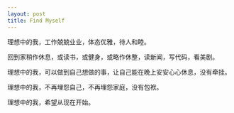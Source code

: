 ```yaml
---
layout: post
title: Find Myself
---
```


理想中的我，工作兢兢业业，体态优雅，待人和睦。

回到家稍作休息，或读书，或健身，或略作休整，读新闻，写代码，看美剧。

理想中的我，可以做到自己想做的事，让自己能在晚上安安心心休息，没有牵挂。

理想中的我，不再埋怨自己，不再埋怨家庭，没有包袱。

理想中的我，希望从现在开始。